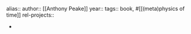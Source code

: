 alias::
author:: [[Anthony Peake]]
year::
tags:: book, #[[(meta)physics of time]]
rel-projects::


-
